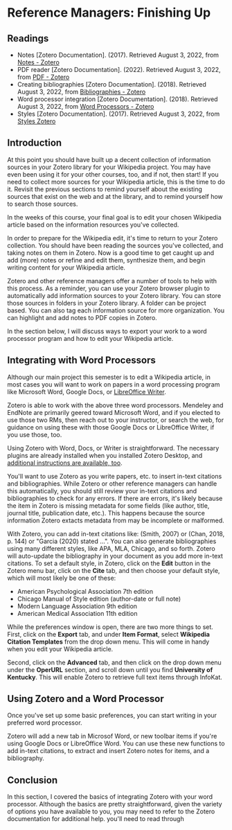 # Reference Managers: Finishing Up

## Readings

- Notes [Zotero Documentation]. (2017). Retrieved August 3, 2022, from [Notes -
  Zotero][zoteroNotes]
- PDF reader [Zotero Documentation]. (2022). Retrieved August 3, 2022, from
  [PDF - Zotero][zoteroPDF]
- Creating bibliographies [Zotero Documentation]. (2018). Retrieved August 3,
  2022, from [Bibliographies - Zotero][zoteroBibs]
- Word processor integration [Zotero Documentation]. (2018). Retrieved August
  3, 2022, from [Word Processors - Zotero][zoteroWP]
- Styles [Zotero Documentation]. (2017). Retrieved August 3, 2022, from [Styles Zotero][zoteroStyles]

## Introduction

At this point you should have built up a decent collection
of information sources in your Zotero library for your Wikipedia project.
You may have even been using it for your other courses, too, and
if not, then start!
If you need to collect more sources for your Wikipedia article,
this is the time to do it.
Revisit the previous sections to remind yourself
about the existing sources that exist on the web and at the library,
and to remind yourself how to search those sources.

In the weeks of this course,
your final goal is to edit your chosen Wikipedia article
based on the information resources you've collected.

In order to prepare for the Wikipedia edit,
it's time to return to your Zotero collection.
You should have been reading the sources you've collected,
and taking notes on them in Zotero.
Now is a good time to get caught up and add (more) notes
or refine and edit them,
synthesize them,
and begin writing content for your Wikipedia article.

Zotero and other reference managers offer a number of tools
to help with this process.
As a reminder,
you can use your Zotero browser plugin to automatically add
information sources to your Zotero library.
You can store those sources in folders in your Zotero library.
A folder can be project based.
You can also tag each information source for more organization.
You can highlight and add notes to PDF copies in Zotero.

In the section below,
I will discuss ways to export your work to a
word processor program and how to edit your Wikipedia article.

## Integrating with Word Processors

Although our main project this semester is
to edit a Wikipedia article,
in most cases you will want to work on papers
in a word processing program like Microsoft Word,
Google Docs, or [LibreOffice Writer][lowriter].

Zotero is able to work with the above three word processors.
Mendeley and EndNote are primarily geered toward Microsoft Word,
and if you elected to use those two RMs,
then reach out to your instructor,
or search the web,
for guidance on using
these with those Google Docs or LibreOffice Writer,
if you use those, too. 

Using Zotero with Word, Docs, or Writer is straightforward.
The necessary plugins are already installed when you installed
Zotero Desktop, and 
[additional instructions are available, too][zoteroWP].

You'll want to use Zotero as you write papers, etc.
to insert in-text citations and bibliographies.
While Zotero or other reference managers can handle this automatically,
you should still review your in-text citations and bibliographies
to check for any errors.
If there are errors,
it's likely because the item in Zotero is missing metadata for
some fields (like author, title, journal title, publication date, etc.).
This happens because the source information Zotero extacts
metadata from may be incomplete or malformed.

With Zotero, you can add in-text citations like:
(Smith, 2007) or (Chan, 2018, p. 144) or "Garcia (2020) stated ...".
You can also generate bibliographies using many different styles,
like APA, MLA, Chicago, and so forth.
Zotero will auto-update the bibliography in your document
as you add more in-text citations.
To set a default style, in Zotero,
click on the **Edit** button in the Zotero menu bar,
click on the **Cite** tab, and
then choose your default style,
which will most likely be one of these:

- American Psychological Association 7th edition
- Chicago Manual of Style edition (author-date or full note)
- Modern Language Association 9th edition
- American Medical Association 11th edition

While the preferences window is open,
there are two more things to set.
First, click on the **Export** tab, and under **Item Format**,
select **Wikipedia Citation Templates** from the drop down menu.
This will come in handy when you edit your Wikipedia article.

Second, click on the **Advanced** tab,
and then click on the drop down menu
under the **OperURL** section, and
scroll down until you find **University of Kentucky**.
This will enable Zotero to retrieve full text 
items through InfoKat.

## Using Zotero and a Word Processor

Once you've set up some basic preferences,
you can start writing in your preferred word processor.

Zotero will add a new tab in Microsof Word,
or new toolbar items if you're using Google Docs or LibreOffice Word.
You can use these new functions to add in-text citations,
to extract and insert Zotero notes for items, and
a bibliography.

## Conclusion

In this section,
I covered the basics of integrating Zotero
with your word processor.
Although the basics are pretty straightforward,
given the variety of options you have available to you,
you may need to refer to the Zotero documentation for
additional help.
you'll need to read through 

[lowriter]:https://www.libreoffice.org/
[zoteroNotes]:https://www.zotero.org/support/notes
[zoteroPDF]:https://www.zotero.org/support/pdf_reader
[zoteroBibs]:https://www.zotero.org/support/creating_bibliographies
[zoteroWP]:https://www.zotero.org/support/word_processor_integration
[zoteroStyles]:https://www.zotero.org/support/styles
